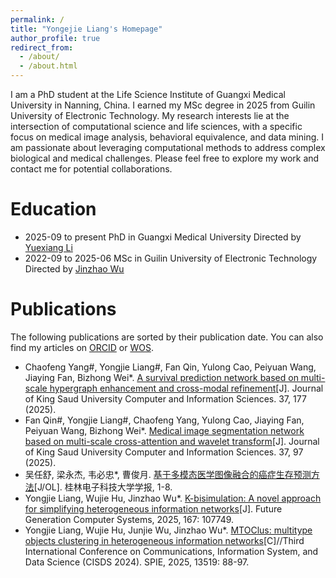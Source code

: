 ```yaml
---
permalink: /
title: "Yongejie Liang's Homepage"
author_profile: true
redirect_from: 
  - /about/
  - /about.html
---
```

<!-- -->
I am a PhD student at the Life Science Institute of Guangxi Medical University in Nanning, China. I earned my MSc degree in 2025 from Guilin University of Electronic Technology. My research interests lie at the intersection of computational science and life sciences, with a specific focus on medical image analysis, behavioral equivalence, and data mining. I am passionate about leveraging computational methods to address complex biological and medical challenges. Please feel free to explore my work and contact me for potential collaborations.

Education
======
* 2025-09 to present PhD in Guangxi Medical University Directed by <a href="https://yuexiangli.github.io/"> Yuexiang Li</a>
* 2022-09 to 2025-06 MSc in Guilin University of Electronic Technology Directed by <a href="https://baike.sogou.com/m/fullLemma?lid=8744665"> Jinzhao Wu</a>

Publications
======
The following publications are sorted by their publication date. You can also find my articles on <a href="https://orcid.org/0009-0001-1059-088X"> ORCID</a> or <a href="https://www.webofscience.com/wos/author/record/NAX-7893-2025">WOS</a>.

* Chaofeng Yang#, Yongjie Liang#, Fan Qin, Yulong Cao, Peiyuan Wang, Jiaying Fan, Bizhong Wei*. <a href="https://doi.org/10.1007/s44443-025-00202-3"> A survival prediction network based on multi-scale hypergraph enhancement and cross-modal refinement</a>[J]. Journal of King Saud University Computer and Information Sciences. 37, 177 (2025).
* Fan Qin#, Yongjie Liang#, Chaofeng Yang, Yulong Cao, Jiaying Fan, Peiyuan Wang, Bizhong Wei*. <a href="https://doi.org/10.1007/s44443-025-00106-2"> Medical image segmentation network based on multi-scale cross-attention and wavelet transform</a>[J]. Journal of King Saud University Computer and Information Sciences. 37, 97 (2025).
* 吴任舒, 梁永杰, 韦必忠*, 曹俊月. <a href="https://link.cnki.net/urlid/45.1351.tn.20250604.1716.010"> 基于多模态医学图像融合的癌症生存预测方法</a>[J/OL]. 桂林电子科技大学学报, 1-8.
* Yongjie Liang, Wujie Hu, Jinzhao Wu*. <a href="https://doi.org/10.1016/j.future.2025.107749"> K-bisimulation: A novel approach for simplifying heterogeneous information networks</a>[J]. Future Generation Computer Systems, 2025, 167: 107749.  
* Yongjie Liang, Wujie Hu, Junjie Wu, Jinzhao Wu*. <a href="https://doi.org/10.1117/12.3057528"> MTOClus: multitype objects clustering in heterogeneous information networks</a>[C]//Third International Conference on Communications, Information System, and Data Science (CISDS 2024). SPIE, 2025, 13519: 88-97.


<!--

 Work experience
 ======

 Service and leadership
 ======

-->




